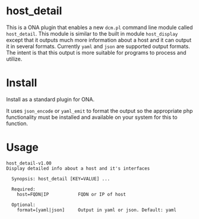 host_detail
===========

This is a ONA plugin that enables a new `dcm.pl` command line module called `host_detail`.  This module is similar to the built in module `host_display` except that it outputs much more information about a host and it can output it in several formats.  Currently `yaml` and `json` are supported output formats. The intent is that this output is more suitable for programs to process and utilize.

Install
=======

Install as a standard plugin for ONA.

It uses `json_encode` or `yaml_emit` to format the output so the appropriate php functionality must be installed and available on your system for this to function.

Usage
=====

```
host_detail-v1.00
Display detailed info about a host and it's interfaces

  Synopsis: host_detail [KEY=VALUE] ...

  Required:
    host=FQDN|IP           FQDN or IP of host

  Optional:
    format=[yaml|json]     Output in yaml or json. Default: yaml
```

